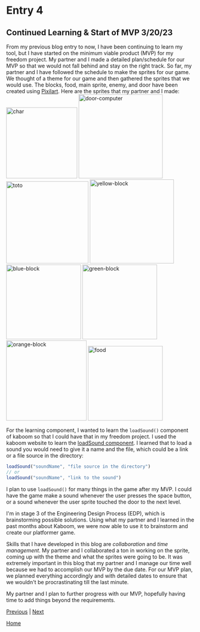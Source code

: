 # Entry 4
## Continued Learning & Start of MVP 3/20/23

  From my previous blog entry to now, I have been continuing to learn my tool, but I have started on the minimum viable product (MVP) for my freedom project. My partner and I made a detailed plan/schedule for our MVP so that we would not fall behind and stay on the right track. So far, my partner and I have followed the schedule to make the sprites for our game. We thought of a theme for our game and then gathered the sprites that we would use. The blocks, food, main sprite, enemy, and door have been created using [Pixilart](https://www.pixilart.com/). Here are the sprites that my partner and I made: <br>
<img width="190" alt="char" src="https://user-images.githubusercontent.com/91750491/233732662-561a88ca-c1e8-4f62-9c67-35357612c275.png">
<img width="225" alt="door-computer" src="https://user-images.githubusercontent.com/91750491/226227782-211c9429-13f1-48fc-8c8c-945312d3802c.png">
<img width="220" alt="toto" src="https://user-images.githubusercontent.com/91750491/233732369-cf02464c-2d33-4a50-9d34-68fbcdfb4782.png">
<img width="225" alt="yellow-block" src="https://user-images.githubusercontent.com/91750491/226228018-72df3af5-8ff8-449b-b60e-c34b78b743b7.png">
<img width="200" alt="blue-block" src="https://user-images.githubusercontent.com/91750491/226228100-53ca9a31-ad6a-44d1-a132-48279de571a2.png">
<img width="200" alt="green-block" src="https://user-images.githubusercontent.com/91750491/226228179-f9c36733-16e8-4fa9-95b0-e597de865f15.png">
<img width="215" alt="orange-block" src="https://user-images.githubusercontent.com/91750491/226228384-89a755cc-33af-4f67-95c6-5814a6b36299.png">
<img width="200" alt="food" src="https://user-images.githubusercontent.com/91750491/226228463-219abefd-ea77-45e1-80c6-06ab8604872c.png">

For the learning component, I wanted to learn the `loadSound()` component of kaboom so that I could have that in my freedom project. I used the kaboom website to learn the [loadSound component](https://kaboomjs.com/#loadSound). I learned that to load a sound you would need to give it a name and the file, which could be a link or a file source in the directory:
```js
loadSound("soundName", "file source in the directory")
// or
loadSound("soundName", "link to the sound")
```
I plan to use `loadSound()` for many things in the game after my MVP. I could have the game make a sound whenever the user presses the space button, or a sound whenever the user sprite touched the door to the next level.

I'm in stage 3 of the Engineering Design Process (EDP), which is brainstorming possible solutions. Using what my partner and I learned in the past months about Kaboom, we were now able to use it to brainstorm and create our platformer game.

Skills that I have developed in this blog are *collaboration* and *time management*. My partner and I collaborated a ton in working on the sprite, coming up with the theme and what the sprites were going to be. It was extremely important in this blog that my partner and I manage our time well because we had to accomplish our MVP by the due date. For our MVP plan, we planned everything accordingly and with detailed dates to ensure that we wouldn't be procrastinating till the last minute.

My partner and I plan to further progress with our MVP, hopefully having time to add things beyond the requirements.

[Previous](entry03.md) | [Next](entry05.md)

[Home](../README.md)
